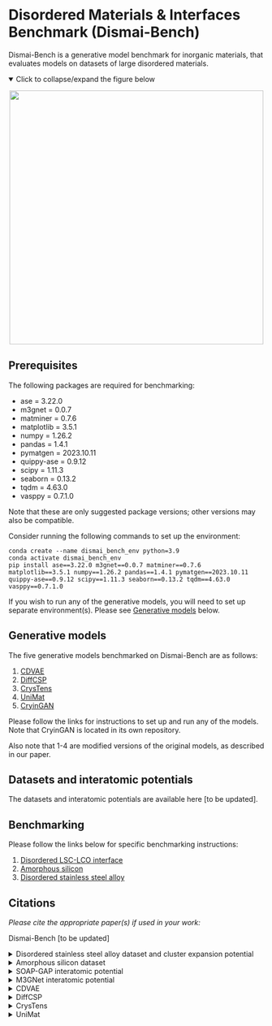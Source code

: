 # Disordered Materials &amp; Interfaces Benchmark (Dismai-Bench)
Dismai-Bench is a generative model benchmark for inorganic materials, that evaluates models on datasets of large disordered materials.

<details open>
  <summary>Click to collapse/expand the figure below</summary>
  <p align="center">
    <img src="assets/gen_examples.gif" width="500"> 
  </p>
</details>

## Prerequisites
The following packages are required for benchmarking:
- ase = 3.22.0
- m3gnet = 0.0.7
- matminer = 0.7.6
- matplotlib = 3.5.1
- numpy = 1.26.2
- pandas = 1.4.1
- pymatgen = 2023.10.11
- quippy-ase = 0.9.12
- scipy = 1.11.3
- seaborn = 0.13.2
- tqdm = 4.63.0
- vasppy = 0.7.1.0

Note that these are only suggested package versions; other versions may also be compatible.

Consider running the following commands to set up the environment:
```
conda create --name dismai_bench_env python=3.9
conda activate dismai_bench_env
pip install ase==3.22.0 m3gnet==0.0.7 matminer==0.7.6 matplotlib==3.5.1 numpy==1.26.2 pandas==1.4.1 pymatgen==2023.10.11 quippy-ase==0.9.12 scipy==1.11.3 seaborn==0.13.2 tqdm==4.63.0 vasppy==0.7.1.0
```

If you wish to run any of the generative models, you will need to set up separate environment(s). Please see [Generative models](#generative-models) below.

## Generative models
The five generative models benchmarked on Dismai-Bench are as follows:
1. [CDVAE](https://github.com/ertekin-research-group/Dismai-Bench/tree/main/models/cdvae)
2. [DiffCSP](https://github.com/ertekin-research-group/Dismai-Bench/tree/main/models/diffcsp)
3. [CrysTens](https://github.com/ertekin-research-group/Dismai-Bench/tree/main/models/crystens)
4. [UniMat](https://github.com/ertekin-research-group/Dismai-Bench/tree/main/models/unimat)
5. [CryinGAN](https://github.com/ertekin-research-group/CryinGAN)

Please follow the links for instructions to set up and run any of the models. Note that CryinGAN is located in its own repository.

Also note that 1-4 are modified versions of the original models, as described in our paper.

## Datasets and interatomic potentials
The datasets and interatomic potentials are available here [to be updated].

## Benchmarking
Please follow the links below for specific benchmarking instructions:
1. [Disordered LSC-LCO interface](https://github.com/ertekin-research-group/Dismai-Bench/tree/main/benchmark/int)
2. [Amorphous silicon](https://github.com/ertekin-research-group/Dismai-Bench/tree/main/benchmark/a_Si)
3. [Disordered stainless steel alloy](https://github.com/ertekin-research-group/Dismai-Bench/tree/main/benchmark/alloy)

## Citations
*Please cite the appropriate paper(s) if used in your work:*

Dismai-Bench [to be updated]

<details>
  <summary>Disordered stainless steel alloy dataset and cluster expansion potential</summary>
  
  ```
  @article{su2024ssalloy,
           author = {Su, Tianyu and Blankenau, Brian J. and Kim, Namhoon and Krogstad, Jessica A. and Ertekin, Elif},
           title = {First-principles and cluster expansion study of the effect of magnetism on short-range order in Fe–Ni–Cr austenitic stainless steels},
           journal = {Acta Materialia},
           volume = {276},
           pages = {120088},
           ISSN = {1359-6454},
           DOI = {https://doi.org/10.1016/j.actamat.2024.120088},
           url = {https://www.sciencedirect.com/science/article/pii/S1359645424004397},
           year = {2024}
  }
  ```
</details>

<details>
  <summary>Amorphous silicon dataset</summary>

  ```
  @article{deringer2021asidata,
           author = {Deringer, Volker L. and Bernstein, Noam and Csányi, Gábor and Ben Mahmoud, Chiheb and Ceriotti, Michele and Wilson, Mark and Drabold, David A. and Elliott, Stephen R.},
           title = {Origins of structural and electronic transitions in disordered silicon},
           journal = {Nature},
           volume = {589},
           number = {7840},
           pages = {59-64},
           ISSN = {1476-4687},
           DOI = {10.1038/s41586-020-03072-z},
           url = {https://doi.org/10.1038/s41586-020-03072-z},
           year = {2021}
  }
  ```
</details>

<details>
  <summary>SOAP-GAP interatomic potential</summary>

  ```
  @article{bartok2018soapgap,
           author = {Bartók, Albert P. and Kermode, James and Bernstein, Noam and Csányi, Gábor},
           title = {Machine Learning a General-Purpose Interatomic Potential for Silicon},
           journal = {Physical Review X},
           volume = {8},
           number = {4},
           pages = {041048},
           DOI = {10.1103/PhysRevX.8.041048},
           url = {https://link.aps.org/doi/10.1103/PhysRevX.8.041048},
           year = {2018}
  }
  ```
</details>

<details>
  <summary>M3GNet interatomic potential</summary>

  ```
  @article{chen2022m3gnet,
           author = {Chen, Chi and Ong, Shyue Ping},
           title = {A universal graph deep learning interatomic potential for the periodic table},
           journal = {Nature Computational Science},
           volume = {2},
           number = {11},
           pages = {718-728},
           ISSN = {2662-8457},
           DOI = {10.1038/s43588-022-00349-3},
           url = {https://doi.org/10.1038/s43588-022-00349-3},
           year = {2022}
  }
  ```
</details>

<details>
  <summary>CDVAE</summary>

  ```
  @misc{xie2022cdvae,
        title={Crystal Diffusion Variational Autoencoder for Periodic Material Generation}, 
        author={Tian Xie and Xiang Fu and Octavian-Eugen Ganea and Regina Barzilay and Tommi Jaakkola},
        year={2022},
        eprint={2110.06197},
        archivePrefix={arXiv},
        primaryClass={cs.LG},
        url={https://arxiv.org/abs/2110.06197}
  }
  ```
</details>

<details>
  <summary>DiffCSP</summary>

  ```
  @misc{jiao2024diffcsp,
        title={Crystal Structure Prediction by Joint Equivariant Diffusion}, 
        author={Rui Jiao and Wenbing Huang and Peijia Lin and Jiaqi Han and Pin Chen and Yutong Lu and Yang Liu},
        year={2024},
        eprint={2309.04475},
        archivePrefix={arXiv},
        primaryClass={cond-mat.mtrl-sci},
        url={https://arxiv.org/abs/2309.04475}
  }
  ```
</details>

<details>
  <summary>CrysTens</summary>

  ```
  @article{alverson2024crystens,
           author = {Alverson, Michael and Baird, Sterling G. and Murdock, Ryan and Ho, Sin-Hang and Johnson, Jeremy and Sparks, Taylor D.},
           title = {Generative adversarial networks and diffusion models in material discovery},
           journal = {Digital Discovery},
           volume = {3},
           number = {1},
           pages = {62-80},
           DOI = {10.1039/D3DD00137G},
           url = {http://dx.doi.org/10.1039/D3DD00137G},
           year = {2024}
  }
  ```
</details>

<details>
  <summary>UniMat</summary>

  ```
  @misc{yang2024unimat,
        title={Scalable Diffusion for Materials Generation}, 
        author={Sherry Yang and KwangHwan Cho and Amil Merchant and Pieter Abbeel and Dale Schuurmans and Igor Mordatch and Ekin Dogus Cubuk},
        year={2024},
        eprint={2311.09235},
        archivePrefix={arXiv},
        primaryClass={cs.LG},
        url={https://arxiv.org/abs/2311.09235}
  }
  ```
</details>
